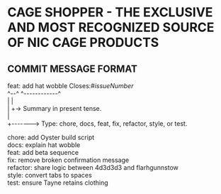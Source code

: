 CAGE SHOPPER - THE EXCLUSIVE AND MOST RECOGNIZED SOURCE OF NIC CAGE PRODUCTS
==========

## COMMIT MESSAGE FORMAT

feat: add hat wobble Closes:#_issueNumber_  
^--^ ^------------^  
| |  
| +-> Summary in present tense.  
|  
+-------> Type: chore, docs, feat, fix, refactor, style, or test.

chore: add Oyster build script  
docs: explain hat wobble  
feat: add beta sequence  
fix: remove broken confirmation message  
refactor: share logic between 4d3d3d3 and flarhgunnstow  
style: convert tabs to spaces  
test: ensure Tayne retains clothing
